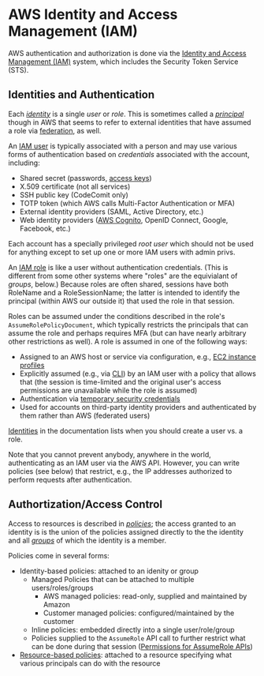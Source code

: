 AWS Identity and Access Management (IAM)
========================================

AWS authentication and authorization is done via the [Identity and
Access Management (IAM)][IAM] system, which includes the Security
Token Service (STS).

Identities and Authentication
-----------------------------

Each [_identity_][identities] is a single _user_ or _role_. This is
sometimes called a [_principal_] though in AWS that seems to refer to
external identities that have assumed a role via [federation], as well.

An [IAM user] is typically associated with a person and may use
various forms of authentication based on _credentials_ associated with
the account, including:
* Shared secret (passwords, [access keys])
* X.509 certificate (not all services)
* SSH public key (CodeComit only)
* TOTP token (which AWS calls Multi-Factor Authentication or MFA)
* External identity providers (SAML, Active Directory, etc.)
* Web identity providers ([AWS Cognito], OpenID Connect, Google,
  Facebook, etc.)

Each account has a specially privileged _root user_ which should not
be used for anything except to set up one or more IAM users with admin
privs.

An [IAM role] is like a user without authentication credentials. (This
is different from some other systems where "roles" are the equivialant
of _groups_, below.) Because roles are often shared, sessions have
both RoleName and a RoleSessionName; the latter is intended to
identify the principal (within AWS our outside it) that used the role
in that session.

Roles can be assumed under the conditions described in the role's
`AssumeRolePolicyDocument`, which typically restricts the principals
that can assume the role and perhaps requires MFA (but can have nearly
arbitrary other restrictions as well). A role is assumed in one of the
following ways:
* Assigned to an AWS host or service via configuration, e.g., [EC2
  instance profiles]
* Explicitly assumed (e.g., via [CLI][cli-roles]) by an IAM user with
  a policy that allows that (the session is time-limited and the original
  user's access permissions are unavailable while the role is assumed)
* Authentication via [temporary security credentials][tempcred]
* Used for accounts on third-party identity providers and
  authenticated by them rather than AWS (federated users)

[Identities] in the documentation lists when you should create a user
vs. a role.

Note that you cannot prevent anybody, anywhere in the world,
authenticating as an IAM user via the AWS API. However, you can write
policies (see below) that restrict, e.g., the IP addresses authorized
to perform requests after authentication.


Authortization/Access Control
-----------------------------

Access to resources is described in [_policies_][policy]; the access
granted to an identity is is the union of the policies assigned
directly to the the identity and all [_groups_] of which the identity
is a member.

Policies come in several forms:
* Identity-based policies: attached to an idenity or group
  * Managed Policies that can be attached to multiple
    users/roles/groups
    - AWS managed policies: read-only, supplied and maintained by Amazon
    - Customer managed policies: configured/maintained by the customer
  * Inline policies: embedded directly into a single user/role/group
  * Policies supplied to the `AssumeRole` API call to further restrict
    what can be done during that session ([Permissions for AssumeRole
    APIs][assumerole-perms])
* [Resource-based policies]: attached to a resource specifying what
  various principals can do with the resource



[AWS Cognito]: http://docs.aws.amazon.com/cognito/devguide/
[AWS]: https://en.wikipedia.org/wiki/Amazon_Web_Services
[EC2 instance profiles]: https://docs.aws.amazon.com/AWSEC2/latest/UserGuide/iam-roles-for-amazon-ec2.html
[IAM role]: https://docs.aws.amazon.com/IAM/latest/UserGuide/id_roles.html
[IAM user]: https://docs.aws.amazon.com/IAM/latest/UserGuide/id_users.html
[IAM]: https://aws.amazon.com/iam/
[_groups_]: https://docs.aws.amazon.com/IAM/latest/UserGuide/id_groups.html
[_principal_]: https://en.wikipedia.org/wiki/Principal_(computer_security)
[access keys]: https://docs.aws.amazon.com/IAM/latest/UserGuide/id_credentials_access-keys.html
[assumerole-perms]: https://docs.aws.amazon.com/IAM/latest/UserGuide/id_credentials_temp_control-access_assumerole.html
[cli-roles]: https://docs.aws.amazon.com/cli/latest/userguide/cli-roles.html
[federation]: https://en.wikipedia.org/wiki/Federated_identity
[identities]: https://docs.aws.amazon.com/IAM/latest/UserGuide/id.html
[policy]: https://docs.aws.amazon.com/IAM/latest/UserGuide/introduction_access-management.html
[resource-based policies]: https://docs.aws.amazon.com/IAM/latest/UserGuide/access_policies_identity-vs-resource.html
[tempcred]: https://docs.aws.amazon.com/IAM/latest/UserGuide/id_credentials_temp_request.html
